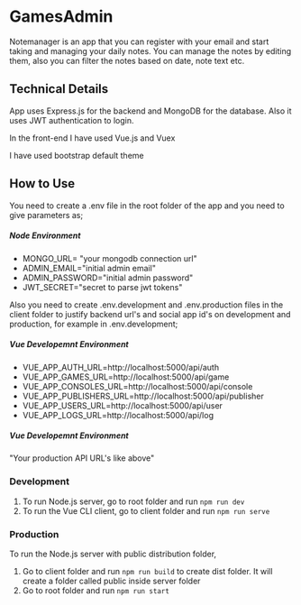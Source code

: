 # GamesAdmin

Notemanager is an app that you can register with your email 
and start taking and managing your daily notes. 
You can manage the notes by editing them, also you can filter
the notes based on date, note text etc. 

## Technical Details
App uses Express.js for the backend and MongoDB for the database.
 Also it uses JWT authentication to login.

In the front-end I have used Vue.js and Vuex

I have used bootstrap default theme

## How to Use
You need to create a .env file in the root folder of the app and you need to 
give parameters as;

##### Node Environment
* MONGO_URL= "your mongodb connection url"
* ADMIN_EMAIL="initial admin email"
* ADMIN_PASSWORD="initial admin password"
* JWT_SECRET="secret to parse jwt tokens"

Also you need to create .env.development and .env.production files in the client folder to justify backend url's and social app id's on development and production, for example in .env.development;

##### Vue Developemnt Environment
* VUE_APP_AUTH_URL=http://localhost:5000/api/auth 
* VUE_APP_GAMES_URL=http://localhost:5000/api/game 
* VUE_APP_CONSOLES_URL=http://localhost:5000/api/console 
* VUE_APP_PUBLISHERS_URL=http://localhost:5000/api/publisher 
* VUE_APP_USERS_URL=http://localhost:5000/api/user 
* VUE_APP_LOGS_URL=http://localhost:5000/api/log 

##### Vue Developemnt Environment
"Your production API URL's like above"

### Development
1. To run Node.js server, go to root folder and run `npm run dev`
2. To run the Vue CLI client, go to client folder and run `npm run serve`

### Production
To run the Node.js server with public distribution folder, 
1. Go to client folder and run `npm run build` to create dist folder. It will create a folder called public inside server folder
2. Go to root folder and run `npm run start`
